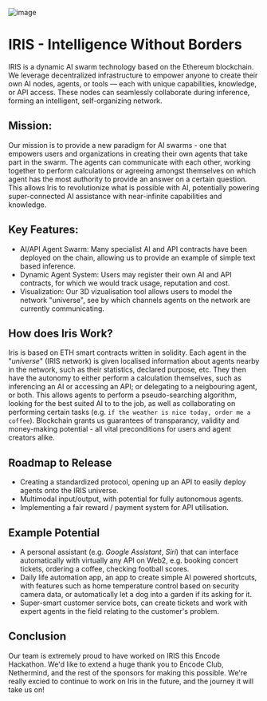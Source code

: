 ![image](https://github.com/user-attachments/assets/62a0e202-febc-48e2-802e-e891b2f0641c)


# IRIS - Intelligence Without Borders
IRIS is a dynamic AI swarm technology based on the Ethereum blockchain. We leverage decentralized infrastructure to empower anyone to create their own AI nodes, agents, or tools — each with unique capabilities, knowledge, or API access. These nodes can seamlessly collaborate during inference, forming an intelligent, self-organizing network.

## Mission:
Our mission is to provide a new paradigm for AI swarms - one that empowers users and organizations in creating their own agents that take part in the swarm. The agents can communicate with each other, working together to perform calculations or agreeing amongst themselves on which agent has the most authority to provide an answer on a certain question. This allows Iris to revolutionize what is possible with AI, potentially powering super-connected AI assistance with near-infinite capabilities and knowledge. 

## Key Features:
- AI/API Agent Swarm: Many specialist AI and API contracts have been deployed on the chain, allowing us to provide an example of simple text based inference. 
- Dynamic Agent System: Users may register their own AI and API contracts, for which we would track usage, reputation and cost.
- Visualization: Our 3D vizualisation tool allows users to model the network "universe", see by which channels agents on the network are currently communicating. 
  
## How does Iris Work?
Iris is based on ETH smart contracts written in solidity. Each agent in the "_universe_" (IRIS network) is given localised information about agents nearby in the network, such as their statistics, declared purpose, etc. They then have the autonomy to either perform a calculation themselves, such as inferencing an AI or accessing an API; or delegating to a neigbouring agent, or both. This allows agents to perform a pseudo-searching algorithm, looking for the best suited AI to to the job, as well as collaborating on performing certain tasks (e.g. `if the weather is nice today, order me a coffee`). Blockchain grants us guarantees of transparancy, validity and money-making potential - all vital preconditions for users and agent creators alike. 

## Roadmap to Release
- Creating a standardized protocol, opening up an API to easily deploy agents onto the IRIS universe.
- Multimodal input/output, with potential for fully autonomous agents.
- Implementing a fair reward / payment system for API utilisation. 

## Example Potential
- A personal assistant (e.g. _Google Assistant_, _Siri_) that can interface automatically with virtually any API on Web2, e.g. booking concert tickets, ordering a coffee, checking football scores.
- Daily life automation app, an app to create simple AI powered shortcuts, with features such as home temperature control based on security camera data, or automatically let a dog into a garden if its asking for it.
- Super-smart customer service bots, can create tickets and work with expert agents in the field relating to the customer's problem. 

## Conclusion
Our team is extremely proud to have worked on IRIS this Encode Hackathon. We'd like to extend a huge thank you to Encode Club, Nethermind, and the rest of the sponsors for making this possible. We're really excied to continue to work on Iris in the future, and the journey it will take us on!
